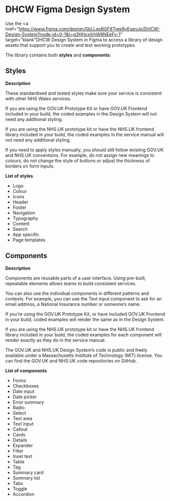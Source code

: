 # DHCW Figma Design System

Use the <a href="https://www.figma.com/design/SbLLqxBGF8Tree8yEgevJp/DHCW-Design-System?node-id=0-1&t=g3HhjcpVnW8NEeFy-1" target="blank"DHCW Design System in Figma </a> to access a library of design assets that support you to create and test working prototypes.

The library contains both <strong>styles</strong> and <strong>components</strong>:

## Styles

<strong>Description</strong>

These standardised and tested styles make sure your service is consistent with other NHS Wales services.

If you are using the GOV.UK Prototype Kit or have GOV.UK Frontend included in your build, the coded examples in the Design System will not need any additional styling.

If you are using the NHS.UK prototype kit or have the NHS.UK frontend library included in your build, the coded examples in the service manual will not need any additional styling.

If you need to apply styles manually, you should still follow existing GOV.UK and NHS.UK conventions. For example, do not assign new meanings to colours, do not change the style of buttons or adjust the thickness of borders on form inputs.

<strong>List of styles</strong>

- Logo
- Colour
- Icons
- Header
- Footer
- Navigation
- Typography
- Content
- Search
- App specific
- Page templates

## Components

<strong>Description</strong>

Components are reusable parts of a user interface. Using pre-built, repeatable elements allows teams to build consistent services.

You can also use the individual components in different patterns and contexts. For example, you can use the Text input component to ask for an email address, a National Insurance number or someone’s name.

If you’re using the GOV.UK Prototype Kit, or have included GOV.UK Frontend in your build, coded examples will render the same as in the Design System.

If you are using the NHS.UK prototype kit or have the NHS.UK frontend library included in your build, the coded examples for each component will render exactly as they do in the service manual.

The GOV.UK and NHS.UK Design System’s code is public and freely available under a Massachusetts Institute of Technology (MIT) license. You can find the GOV.UK and NHS.UK code repositories on GitHub.

<strong>List of components</strong>

- Forms
- Checkboxes
- Date input
- Date picker
- Error summary
- Radio
- Select
- Text area
- Text input
- Callout
- Cards
- Details
- Expander
- Filter
- Inset text
- Table
- Tag
- Summary card
- Summary list
- Tabs
- Toggle
- Accordion





